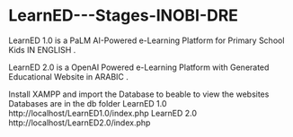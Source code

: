 # LearnED---Stages-INOBI-DRE

LearnED 1.0 is a  PaLM AI-Powered e-Learning Platform for Primary School Kids IN ENGLISH .

LearnED 2.0 is a OpenAI Powered e-Learning Platform with Generated Educational Website in ARABIC .

Install XAMPP and import the Database to beable to view the websites Databases are in the db folder 
LearnED 1.0  http://localhost/LearnED1.0/index.php
LearnED 2.0  http://localhost/LearnED2.0/index.php

